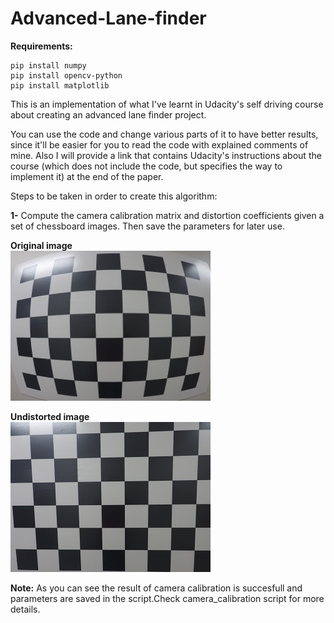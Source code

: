 # Advanced-Lane-finder

**Requirements:**  
```
pip install numpy  
pip install opencv-python  
pip install matplotlib  

```

This is an implementation of what I've learnt in Udacity's self driving course about creating an advanced lane finder project.

You can use the code and change various parts of it to have better results, since it'll be easier for you to read the code with explained comments of mine. 
Also I will provide a link that contains Udacity's instructions about the course (which does not include the code, but specifies the way to implement it) at the end of the paper.



Steps to be taken in order to create this algorithm:

__1-__ Compute the camera calibration matrix and distortion coefficients given a set of chessboard images. Then save the parameters for later use.


__Original image__  
<img src="./mytest.jpg" width="320" height="240">  

  
__Undistorted image__  
<img src="./correction.jpg" width="320" height="240">    

__Note:__ As you can see the result of camera calibration is succesfull and parameters are saved in the script.Check camera_calibration script for more details.
